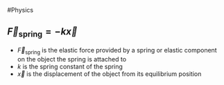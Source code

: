 #Physics
## $\displaystyle \vec{F}_{\text{spring}}=-k\vec{x}$
* $\displaystyle \vec{F}_{\text{spring}}$ is the elastic force provided by a spring or elastic component on the object the spring is attached to
* $\displaystyle k$ is the spring constant of the spring
* $\displaystyle \vec{x}$ is the displacement of the object from its equilibrium position